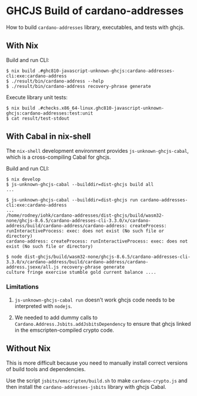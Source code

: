 # GHCJS Build of cardano-addresses

How to build `cardano-addresses` library, executables, and tests with
ghcjs.

## With Nix

Build and run CLI:

```terminal
$ nix build .#ghc810-javascript-unknown-ghcjs:cardano-addresses-cli:exe:cardano-address
$ ./result/bin/cardano-address --help
$ ./result/bin/cardano-address recovery-phrase generate
```

Execute library unit tests:
```terminal
$ nix build .#checks.x86_64-linux.ghc810-javascript-unknown-ghcjs:cardano-addresses:test:unit
$ cat result/test-stdout
```

## With Cabal in nix-shell

The `nix-shell` development environment provides
`js-unknown-ghcjs-cabal`, which is a cross-compiling Cabal for ghcjs.

Build and run CLI:

```terminal
$ nix develop
$ js-unknown-ghcjs-cabal --builddir=dist-ghcjs build all
...

$ js-unknown-ghcjs-cabal --builddir=dist-ghcjs run cardano-addresses-cli:exe:cardano-address
...
/home/rodney/iohk/cardano-addresses/dist-ghcjs/build/wasm32-none/ghcjs-8.6.5/cardano-addresses-cli-3.3.0/x/cardano-address/build/cardano-address/cardano-address: createProcess: runInteractiveProcess: exec: does not exist (No such file or directory)
cardano-address: createProcess: runInteractiveProcess: exec: does not exist (No such file or directory)

$ node dist-ghcjs/build/wasm32-none/ghcjs-8.6.5/cardano-addresses-cli-3.3.0/x/cardano-address/build/cardano-address/cardano-address.jsexe/all.js recovery-phrase generate
culture fringe exercise stumble gold current balance ....
```

### Limitations

1. `js-unknown-ghcjs-cabal run` doesn't work ghcjs code needs to be
   interpreted with `nodejs`.

2. We needed to add dummy calls to `Cardano.Address.Jsbits.addJsbitsDependency`
   to ensure that ghcjs linked in the emscripten-compiled crypto code.

## Without Nix

This is more difficult because you need to manually install correct
versions of build tools and dependencies.

Use the script `jsbits/emscripten/build.sh` to make
`cardano-crypto.js` and then install the `cardano-addresses-jsbits`
library with ghcjs Cabal.
